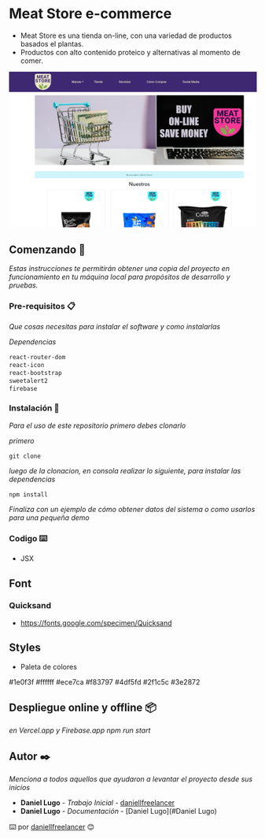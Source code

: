 # Meat Store e-commerce


* Meat Store es una tienda on-line, con una variedad de productos basados el plantas.
* Productos con alto contenido proteico y alternativas al momento de comer.

<img  src='./imgPortada.png' with='auto'>


## Comenzando 🚀

_Estas instrucciones te permitirán obtener una copia del proyecto en funcionamiento en tu máquina local para propósitos de desarrollo y pruebas._

### Pre-requisitos 📋

_Que cosas necesitas para instalar el software y como instalarlas_

_Dependencias_

```
react-router-dom
react-icon
react-bootstrap
sweetalert2
firebase
```

### Instalación 🔧

_Para el uso de este repositorio primero debes clonarlo_

_primero_

```
git clone
```

_luego de la clonacion, en consola realizar lo siguiente, para instalar las dependencias_

```
npm install
```

_Finaliza con un ejemplo de cómo obtener datos del sistema o como usarlos para una pequeña demo_


### Codigo ⌨️
* JSX



##  Font
### Quicksand

* https://fonts.google.com/specimen/Quicksand

##  Styles
* Paleta de colores

#1e0f3f
#ffffff 
#ece7ca
#f83797
#4df5fd
#2f1c5c
#3e2872

## Despliegue online y offline 📦

_en Vercel.app y Firebase.app_
_npm run start_

## Autor ✒️

_Menciona a todos aquellos que ayudaron a levantar el proyecto desde sus inicios_

* **Daniel Lugo** - *Trabajo Inicial* - [daniellfreelancer](https://github.com/daniellfreelancer)
* **Daniel Lugo** - *Documentación* - [Daniel Lugo](#Daniel Lugo)

⌨️  por [daniellfreelancer](https://github.com/daniellfreelancer)     😊
